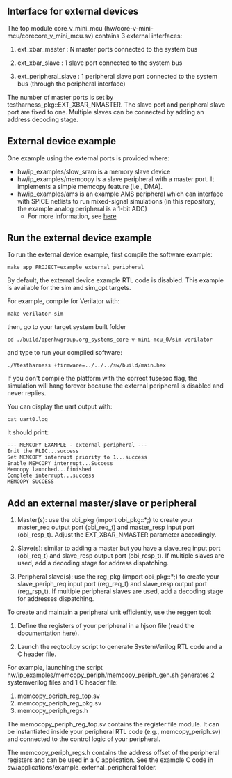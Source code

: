## Interface for external devices

The top module core_v_mini_mcu (hw/core-v-mini-mcu/corecore_v_mini_mcu.sv) contains 3 external interfaces:

1. ext_xbar_master : N master ports connected to the system bus

2. ext_xbar_slave : 1 slave port connected to the system bus

3. ext_peripheral_slave : 1 peripheral slave port connected to the system bus (through the peripheral interface)

The number of master ports is set by testharness_pkg::EXT_XBAR_NMASTER.
The slave port and peripheral slave port are fixed to one. Multiple slaves can be connected by adding an address decoding stage.

## External device example

One example using the external ports is provided where:

- hw/ip_examples/slow_sram is a memory slave device
- hw/ip_examples/memcopy is a slave peripheral with a master port. It implements a simple memcopy feature (i.e., DMA).
- hw/ip_examples/ams is an example AMS peripheral which can interface with SPICE netlists to run mixed-signal simulations (in this repository, the example analog peripheral is a 1-bit ADC)
    - For more information, see [here](AnalogMixedSignal.md)

## Run the external device example

To run the external device example, first compile the software example:

```
make app PROJECT=example_external_peripheral
```

By default, the external device example RTL code is disabled. This example is available for the sim and sim_opt targets.

For example, compile for Verilator with:

```
make verilator-sim
```

then, go to your target system built folder

```
cd ./build/openhwgroup.org_systems_core-v-mini-mcu_0/sim-verilator
```

and type to run your compiled software:

```
./Vtestharness +firmware=../../../sw/build/main.hex
```

If you don't compile the platform with the correct fusesoc flag, the simulation will hang forever because the external peripheral is disabled and never replies.

You can display the uart output with:

```
cat uart0.log
```

It should print:

```
--- MEMCOPY EXAMPLE - external peripheral ---
Init the PLIC...success
Set MEMCOPY interrupt priority to 1...success
Enable MEMCOPY interrupt...Success
Memcopy launched...finished
Complete interrupt...success
MEMCOPY SUCCESS
```

## Add an external master/slave or peripheral

1. Master(s): use the obi_pkg (import obi_pkg::\*;) to create your master_req output port (obi_req_t) and master_resp input port (obi_resp_t). Adjust the EXT_XBAR_NMASTER parameter accordingly.

2. Slave(s): similar to adding a master but you have a slave_req input port (obi_req_t) and slave_resp output port (obi_resp_t). If multiple slaves are used, add a decoding stage for address dispatching.

3. Peripheral slave(s): use the reg_pkg (import obi_pkg::\*;) to create your slave_periph_req input port (reg_req_t) and slave_resp output port (reg_rsp_t). If multiple peripheral slaves are used, add a decoding stage for addresses dispatching.

To create and maintain a peripheral unit efficiently, use the reggen tool:

1. Define the registers of your peripheral in a hjson file (read the documentation [here](https://docs.opentitan.org/doc/rm/register_tool/)).

2. Launch the regtool.py script to generate SystemVerilog RTL code and a C header file.

For example, launching the script hw/ip_examples/memcopy_periph/memcopy_periph_gen.sh generates 2 systemverilog files and 1 C header file:

1. memcopy_periph_reg_top.sv
2. memcopy_periph_reg_pkg.sv
3. memcopy_periph_regs.h

The memocopy_periph_reg_top.sv contains the register file module. It can be instantiated inside your peripheral RTL code (e.g., memcopy_periph.sv) and connected to the control logic of your peripheral.

The memcopy_periph_regs.h contains the address offset of the peripheral registers and can be used in a C application. See the example C code in sw/applications/example_external_peripheral folder.
